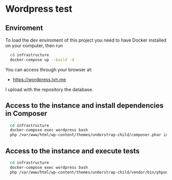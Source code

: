# Wordpress test

## Enviroment

To load the dev enviroment of this project you need to have Docker installed on your computer, then run

```bash
  cd infrastructure
  docker-compose up --build -d
```
You can access through your browser at:
* https://wordpress.lvh.me

I upload with the repository the database.

## Access to the instance and install dependencies in Composer
```bash
  cd infrastructure
  docker-compose exec wordpress bash
  php /var/www/html/wp-content/themes/understrap-child/composer.phar install
```

## Access to the instance and execute tests
```bash
  cd infrastructure
  docker-compose exec wordpress bash
  php /var/www/html/wp-content/themes/understrap-child/vendor/bin/phpunit 
```
